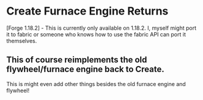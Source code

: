 # Create Furnace Engine Returns
[Forge 1.18.2] - This is currently only available on 1.18.2. I, myself might port it to fabric or someone who knows how to use the fabric API can port it themselves.

## This of course reimplements the old flywheel/furnace engine back to Create.
This is might even add other things besides the old furnace engine and flywheel!
